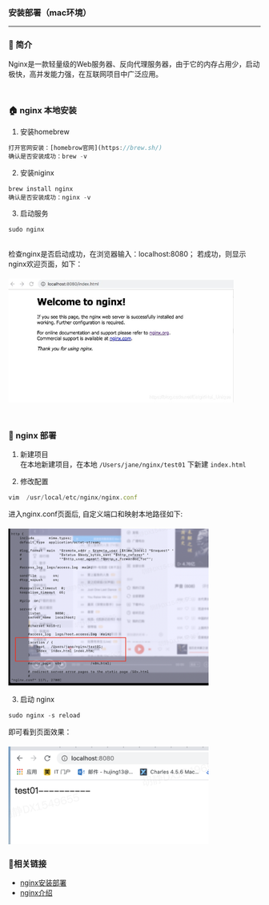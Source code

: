 
### 安装部署（mac环境）
***

### 🍳 简介
Nginx是一款轻量级的Web服务器、反向代理服务器，由于它的内存占用少，启动极快，高并发能力强，在互联网项目中广泛应用。
<div style='margin-top: 50px'></div>

### 🏠 nginx 本地安装
1. 安装homebrew
```js
打开官网安装：[homebrow官网](https://brew.sh/)
确认是否安装成功：brew -v
```

2. 安装niginx
```js
brew install nginx
确认是否安装成功：nginx -v
```

3. 启动服务
```js
sudo nginx
```
<div style='margin-top: 30px'></div>

检查nginx是否启动成功，在浏览器输入：localhost:8080；
若成功，则显示nginx欢迎页面，如下：
<img src='./imgs/nginx-start.jpeg' style='margin-top: 20px' width='450px'>
<div style='margin-top: 50px'></div>


### 📡 nginx 部署
1. 新建项目
<br>在本地新建项目，在本地 `/Users/jane/nginx/test01` 下新建 `index.html`

2. 修改配置
```js
vim  /usr/local/etc/nginx/nginx.conf
```
进入nginx.conf页面后, 自定义端口和映射本地路径如下:
<img src='./imgs/nginx-config.png' style='margin-top: 20px' width='400px'>

3. 启动 nginx
```js
sudo nginx -s reload
```
即可看到页面效果：<br>
<img src='./imgs/nginx-test01.png' style='margin-top: 20px' width='400px'>


### 🔗相关链接
- [nginx安装部署](https://blog.csdn.net/EatgirlHui_Unique/article/details/106288494)
- [nginx介绍](https://www.zutuanxue.com/home/4/54_278)